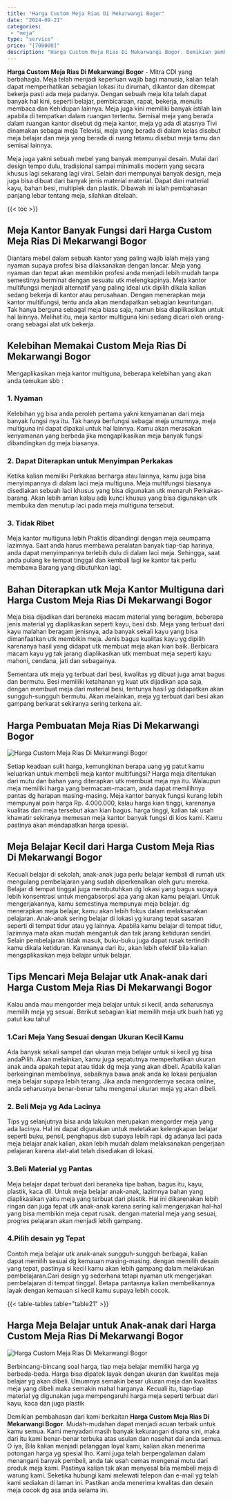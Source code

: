 ```yaml
---
title: "Harga Custom Meja Rias Di Mekarwangi Bogor"
date: "2024-09-21"
categories:
 - "meja"
type: "service"
price: "[700000]"
description: "Harga Custom Meja Rias Di Mekarwangi Bogor. Demikian pembahasan dari kami berkaitan **Harga Custom Meja Rias Di Mekarwangi Bogor**. Mudah-mudahan dapat menja..."
---
```


**Harga Custom Meja Rias Di Mekarwangi Bogor** - Mitra CDI yang berbahagia. Meja telah menjadi keperluan wajib bagi manusia, kalian telah dapat memperhatikan sebagian lokasi itu dirumah, dikantor dan ditempat bekerja pasti ada meja padanya. Dengan sebuah meja kita telah dapat banyak hal kini, seperti belajar, pembicaraan, rapat, bekerja, menulis membaca dan Kehidupan lainnya. Meja juga kini memiliki banyak istilah lain apabila di tempatkan dalam ruangan tertentu. Semisal meja yang berada dalam ruangan kantor disebut dg meja kantor, meja yg ada di atasnya Tivi dinamakan sebagai meja Televisi, meja yang berada di dalam kelas disebut meja belajar dan meja yang berada di ruang tetamu disebut meja tamu dan semisal lainnya.

Meja juga yakni sebuah mebel yang banyak mempunyai desain. Mulai dari design tempo dulu, tradisional sampai minimalis modern yang secara khusus lagi sekarang lagi viral. Selain dari mempunyai banyak design, meja juga bisa dibuat dari banyak jenis material material. Dapat dari material kayu, bahan besi, multiplek dan plastik. Dibawah ini ialah pembahasan panjang lebar tentang meja, silahkan ditelaah.

{{< toc >}}

## Meja Kantor Banyak Fungsi dari Harga Custom Meja Rias Di Mekarwangi Bogor

Diantara mebel dalam sebuah kantor yang paling wajib ialah meja yang nyaman supaya profesi bisa dilaksanakan dengan lancar. Meja yang nyaman dan tepat akan membikin profesi anda menjadi lebih mudah tanpa semestinya berminat dengan sesuatu utk melengkapinya. Meja kantor multifungsi menjadi alternatif yang paling ideal utk dipilih dikala kalian sedang bekerja di kantor atau perusahaan. Dengan menerapkan meja kantor multifungsi, tentu anda akan mendapatkan sebagian keuntungan. Tak hanya berguna sebagai meja biasa saja, namun bisa diaplikasikan untuk hal lainnya. Melihat itu, meja kantor multiguna kini sedang dicari oleh orang-orang sebagai alat utk bekerja.

## Kelebihan Memakai Custom Meja Rias Di Mekarwangi Bogor

Mengaplikasikan meja kantor multiguna, beberapa kelebihan yang akan anda temukan sbb :

### 1\. Nyaman

Kelebihan yg bisa anda peroleh pertama yakni kenyamanan dari meja banyak fungsi nya itu. Tak hanya berfungsi sebagai meja umumnya, meja multiguna ini dapat dipakai untuk hal lainnya. Kamu akan merasakan kenyamanan yang berbeda jika mengaplikasikan meja banyak fungsi dibandingkan dg meja biasanya.

### 2\. Dapat Diterapkan untuk Menyimpan Perkakas

Ketika kalian memiliki Perkakas berharga atau lainnya, kamu juga bisa menyimpannya di dalam laci meja multiguna. Meja multifungsi biasanya disediakan sebuah laci khusus yang bisa digunakan utk menaruh Perkakas-barang. Akan lebih aman kalau ada kunci khusus yang bisa digunakan utk membuka dan menutup laci pada meja multiguna tersebut.

### 3\. Tidak Ribet

Meja kantor multiguna lebih Praktis dibandingi dengan meja seumpama lazimnya. Saat anda harus membawa peralatan banyak tiap-tiap harinya, anda dapat menyimpannya terlebih dulu di dalam laci meja. Sehingga, saat anda pulang ke tempat tinggal dan kembali lagi ke kantor tak perlu membawa Barang yang dibutuhkan lagi.

## Bahan Diterapkan utk Meja Kantor Multiguna dari Harga Custom Meja Rias Di Mekarwangi Bogor

Meja bisa dijadikan dari beraneka macam material yang beragam, beberapa jenis material yg diaplikasikan seperti kayu, besi dsb. Meja yang terbuat dari kayu malahan beragam jenisnya, ada banyak sekali kayu yang bisa dimanfaatkan utk membikin meja. Jenis bagus kualitas kayu yg dipilih karenanya hasil yang didapat utk membuat meja akan kian baik. Berbicara macam kayu yg tak jarang diaplikasikan utk membuat meja seperti kayu mahoni, cendana, jati dan sebagainya.

Sementara utk meja yg terbuat dari besi, kwalitas yg dibuat juga amat bagus dan bermutu. Besi memiliki ketahanan yg kuat utk dijadikan apa saja, dengan membuat meja dari material besi, tentunya hasil yg didapatkan akan sungguh-sungguh bermutu. Akan melainkan, meja yg terbuat dari besi akan gampang berkarat sekiranya sering terkena air.

## Harga Pembuatan Meja Rias Di Mekarwangi Bogor

![Harga Custom Meja Rias Di Mekarwangi Bogor](/images/meja/meja-dewasa-004.jpg)

Setiap keadaan sulit harga, kemungkinan berapa uang yg patut kamu keluarkan untuk membeli meja kantor multifungsi? Harga meja ditentukan dari mutu dan bahan yang diterapkan utk membuat meja nya itu. Walaupun meja memiliki harga yang bermacam-macam, anda dapat memilihnya pantas dg harapan masing-masing. Meja kantor banyak fungsi kurang lebih mempunyai poin harga Rp. 4.000.000, kalau harga kian tinggi, karenanya kualitas dari meja tersebut akan kian bagus. harga tinggi, kalian tak usah khawatir sekiranya memesan meja kantor banyak fungsi di kios kami. Kamu pastinya akan mendapatkan harga spesial.

## Meja Belajar Kecil dari Harga Custom Meja Rias Di Mekarwangi Bogor

Kecuali belajar di sekolah, anak-anak juga perlu belajar kembali di rumah utk mengulang pembelajaran yang sudah diperkenalkan oleh guru mereka. Belajar di tempat tinggal juga membutuhkan dg lokasi yang bagus supaya lebih konsentrasi untuk mengabsorpsi apa yang akan kamu pelajari. Untuk mengerjakannya, kamu semestinya mempunyai meja belajar. dg menerapkan meja belajar, kamu akan lebih fokus dalam melaksanakan pelajaran. Anak-anak sering belajar di lokasi yg kurang tepat sasaran seperti di tempat tidur atau yg lainnya. Apabila kamu belajar di tempat tidur, lazimnya mata akan mudah mengantuk dan tak jarang ketiduran sendiri. Selain pembelajaran tidak masuk, buku-buku juga dapat rusak tertindih kamu dikala ketiduran. Karenanya dari itu, akan lebih efektif bila kalian mengaplikasikan meja belajar untuk belajar.

## Tips Mencari Meja Belajar utk Anak-anak dari Harga Custom Meja Rias Di Mekarwangi Bogor

Kalau anda mau mengorder meja belajar untuk si kecil, anda seharusnya memilih meja yg sesuai. Berikut sebagian kiat memilih meja utk buah hati yg patut kau tahu!

### 1.Cari Meja Yang Sesuai dengan Ukuran Kecil Kamu

Ada banyak sekali sampel dan ukuran meja belajar untuk si kecil yg bisa andaPilih. Akan melainkan, kamu juga sepatutnya memperhatikan ukuran anak anda apakah tepat atau tidak dg meja yang akan dibeli. Apabila kalian berkeinginan membelinya, sebaiknya bawa anak anda ke lokasi penjualan meja belajar supaya lebih terang. Jika anda mengordernya secara online, anda seharusnya benar-benar tahu mengenai ukuran meja yg akan dibeli.

### 2\. Beli Meja yg Ada Lacinya

Tips yg selanjutnya bisa anda lakukan merupakan mengorder meja yang ada lacinya. Hal ini dapat digunakan untuk meletakan kelengkapan belajar seperti buku, pensil, penghapus dsb supaya lebih rapi. dg adanya laci pada meja belajar anak kalian, akan lebih mudah dalam melaksanakan pengerjaan pelajaran karena alat-alat telah disediakan di lokasi.

### 3.Beli Material yg Pantas

Meja belajar dapat terbuat dari beraneka tipe bahan, bagus itu, kayu, plastik, kaca dll. Untuk meja belajar anak-anak, lazimnya bahan yang diaplikasikan yaitu meja yang terbuat dari plastik. Hal ini dikarenakan lebih ringan dan juga tepat utk anak-anak karena sering kali mengerjakan hal-hal yang bisa membikin meja cepat rusak. dengan material meja yang sesuai, progres pelajaran akan menjadi lebih gampang.

### 4.Pilih desain yg Tepat

Contoh meja belajar utk anak-anak sungguh-sungguh berbagai, kalian dapat memilih sesuai dg kemauan masing-masing. dengan memilih desain yang tepat, pastinya si kecil kamu akan lebih gampang dalam melakukan pembelajaran.Cari design yg sederhana tetapi nyaman utk mengerjakan pembelajaran di tempat tinggal. Betapa pantasnya kalian membelikannya layak dengan kemauan si kecil kamu supaya lebih cocok.

{{< table-tables table="table21" >}}

## Harga Meja Belajar untuk Anak-anak dari Harga Custom Meja Rias Di Mekarwangi Bogor

![Harga Custom Meja Rias Di Mekarwangi Bogor](/images/meja/meja-anak-016.jpg)

Berbincang-bincang soal harga, tiap meja belajar memiliki harga yg berbeda-beda. Harga bisa dipatok layak dengan ukuran dan kwalitas meja belajar yg akan dibeli. Umumnya semakin besar ukuran meja dan kwalitas meja yang dibeli maka semakin mahal harganya. Kecuali itu, tiap-tiap material yg digunakan juga mempengaruhi harga meja seperti terbuat dari kayu, kaca dan juga plastik

Demikian pembahasan dari kami berkaitan **Harga Custom Meja Rias Di Mekarwangi Bogor**. Mudah-mudahan dapat menjadi acuan terbaik untuk kamu semua. Kami menyadari masih banyak kekurangan disana sini, maka dari itu kami benar-benar terbuka atas usulan dan nasehat dai anda semua. O iya, Bila kalian menjadi pelanggan loyal kami, kalian akan menerima potongan harga yg spesial lho. Kami juga telah berpengalaman dalam menangani banyak pembeli, anda tak usah cemas mengenai mutu dari produk meja kami. Pastinya kalian tak akan menyesal bila membeli meja di warung kami. Seketika hubungi kami melewati telepon dan e-mail yg telah kami sediakan di laman ini. Pastikan anda menerima kwalitas dan desain meja cocok dg asa anda selama ini.

